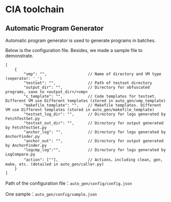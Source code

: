 # CIA toolchain

## Automatic Program Generator

Automatic program generator is used to generate programs in batches.&#x20;

Below is the configuration file. Besides, we made a sample file to demonstrate.&#x20;

```
[
    {
        "vmp": "",                  // Name of directory and VM type (seperator: '_')
        "testset": "",              // Path of testset directory
        "output_dir": "",           // Directory for obfuscated programs, save to <output_dir>/<vmp>
        "c_template": "",           // Code templates for testset. Different VM use Different templates (stored in auto_gen/vmp_template)
        "makefile_template": "",    // Makefile templates. Different VM use Different templates (stored in auto_gen/makefile_template)
        "testset_log_dir": "",      // Directory for logs generated by FetchTestSet.py
        "testset_out_dir": "",      // Directory for output generated by FetchTestSet.py
        "anchor_log": "",           // Directory for logs generated by AnchorFinder.py
        "anchor_out": "",           // Directory for output generated by AnchorFinder.py
        "logcmp_log":"",            // Directory for logs generated by LogCompare.py
        "action": [""],             // Actions，including clean, gen, make, etc. (detailed in auto_gen/caller.py)
    }
]
```

Path of the configuration file：`auto_gen/config/config.json`

One sample：`auto_gen/config/sample.json`
